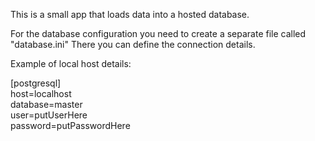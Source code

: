 This is a small app that loads data into a hosted database.

For the database configuration you need to create a separate file called "database.ini"
There you can define the connection details.

Example of local host details:

[postgresql]  
host=localhost  
database=master  
user=putUserHere  
password=putPasswordHere  